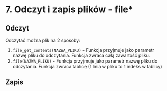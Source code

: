 # 7. Odczyt i zapis plików - file*

## Odczyt
Odczytać można plik na 2 sposoby:

1. `file_get_contents(NAZWA_PLIKU)` - Funkcja przyjmuje jako parametr nazwę pliku do odczytania.
   Funkcja zwraca całą zawartość pliku.
2. `file(NAZWA_PLIKU)` - Funkcja przyjmuje jako parametr nazwę pliku do odczytania.
   Funkcja zwraca tablicę (1 linia w pliku to 1 indeks w tablicy)


## Zapis